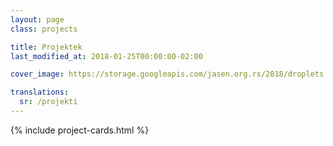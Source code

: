 ```yaml
---
layout: page
class: projects

title: Projektek
last_modified_at: 2018-01-25T00:00:00-02:00

cover_image: https://storage.googleapis.com/jasen.org.rs/2018/droplets.jpg

translations:
  sr: /projekti
---
```

{% include project-cards.html %}
